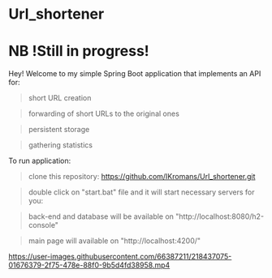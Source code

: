# Url_shortener

# NB !Still in progress!

Hey! Welcome to my simple Spring Boot application that implements an API for:
>short URL creation

>forwarding of short URLs to the original ones

>persistent storage

>gathering statistics

To run application:

>clone this repository: https://github.com/IKromans/Url_shortener.git

>double click on "start.bat" file and it will start necessary servers for you:

  >back-end and database will be available on "http://localhost:8080/h2-console"
  
  >main page will available on "http://localhost:4200/"
  
https://user-images.githubusercontent.com/66387211/218437075-01676379-2f75-478e-88f0-9b5d4fd38958.mp4
